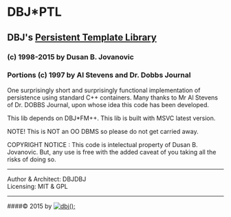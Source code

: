 

# DBJ*PTL

## DBJ's [Persistent Template Library](http://dbjdbj.github.io/fmpp)

### (c) 1998-2015 by Dusan B. Jovanovic

### Portions (c) 1997 by Al Stevens and Dr. Dobbs Journal

One surprisingly short and surprisingly functional implementation of
persistence using standard C++ containers. Many thanks to Mr Al Stevens
of Dr. DOBBS Journal, upon whose idea this code has been developed.

This lib depends on DBJ*FM++. This lib is built with MSVC latest version.

NOTE! This is NOT an OO DBMS so please do not get carried away.

COPYRIGHT NOTICE : This code is intelectual property of Dusan B. Jovanovic. But, any
use is free with the added caveat of you taking all the risks of doing so.

-----------------------------------------------------------------------------

Author &amp; Architect: DBJDBJ   
Licensing: MIT &amp; GPL

---------------------------------------------------------------------  
####&copy; 2015 by [![dbj();](http://dbj.dbjdbj.org/wp-content/uploads/2014/06/dbj100x100.png)](http://www.dbj.org "dbj") 
